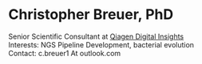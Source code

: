 # Christopher Breuer, PhD 

Senior Scientific Consultant at <a href="https://digitalinsights.qiagen.com/">Qiagen Digital Insights</a><br>
Interests: NGS Pipeline Development, bacterial evolution<br>
Contact: c.breuer1 At outlook.com
